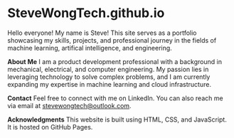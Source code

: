 # SteveWongTech.github.io

Hello everyone! My name is Steve! This site serves as a portfolio showcasing my skills, projects, and professional journey in the fields of machine learning, artifical intelligence, and engineering.

**About Me**
I am a product development professional with a background in mechanical, electrical, and computer engineering. My passion lies in leveraging technology to solve complex problems, and I am currently expanding my expertise in machine learning and cloud infrastructure.

**Contact**
Feel free to connect with me on LinkedIn. You can also reach me via email at stevewongtech@outlook.com.

**Acknowledgments**
This website is built using HTML, CSS, and JavaScript. It is hosted on GitHub Pages.
